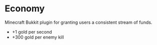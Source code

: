 # Economy

Minecraft Bukkit plugin for granting users a consistent stream of funds.

- +1 gold per second
- +300 gold per enemy kill
